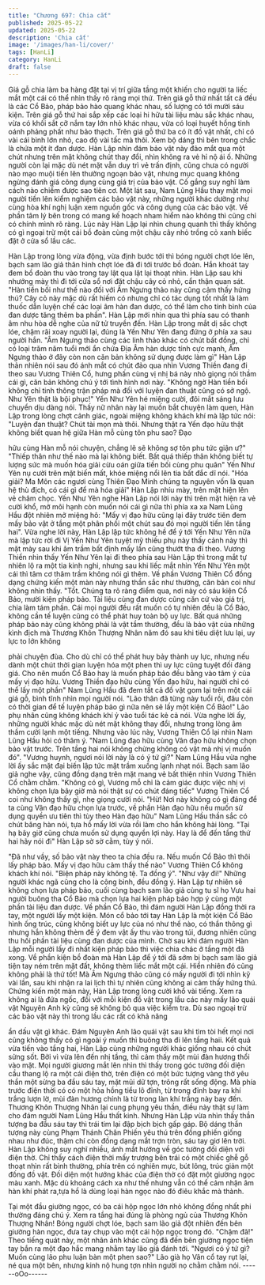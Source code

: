 ```yaml
---
title: "Chương 697: Chia cắt"
published: 2025-05-22
updated: 2025-05-22
description: 'Chia cắt'
image: '/images/han-li/cover/'
tags: [HanLi]
category: HanLi
draft: false
---
```


Giá gỗ chia làm ba hàng đặt tại vị trí giữa tầng một khiến cho
người ta liếc mắt một cái có thể nhìn thấy rõ ràng mọi thứ.
Trên giá gỗ thứ nhất tất cả đều là các Cổ Bảo, pháp bảo hào
quang khác nhau, số lượng có tới mười sáu kiện.
Trên giá gỗ thứ hai sắp xếp các loại hi hữu tài liệu màu sắc khác
nhau, vừa có khối sắt cỡ nắm tay lớn nhỏ khác nhau, vừa có loại
huyết hồng tinh oánh phảng phất như bảo thạch.
Trên giá gỗ thứ ba có ít đồ vật nhất, chỉ có vài cái bình lớn nhỏ,
cao độ vài tấc mà thôi. Xem bộ dáng thì bên trong chắc là chứa
một ít đan dược.
Hàn Lập nhìn đám bảo vật này đảo mắt qua một chút nhưng trên
mặt không chút thay đổi, nhìn không ra vẻ hỉ nộ ái ố.
Những người còn lại mặc dù nét mặt vẫn duy trì vẻ trấn định,
cũng chưa có người nào mạo muội tiến lên thưởng ngoạn bảo
vật, nhưng mục quang không ngừng đánh giá công dụng cùng giá
trị của bảo vật.
Cố gắng suy nghĩ làm cách nào chiếm được sao tiên cơ.
Một lát sau, Nam Lũng Hầu thay mặt mọi người tiến lên kiểm
nghiệm các bảo vật này, những người khác dường như cùng hòa
khí nghị luận xem nguồn gốc và công dụng của các bảo vật. Về
phần tâm lý bên trong có mang kế hoạch nham hiểm nào không
thì cũng chỉ có chính mình rõ ràng.
Lúc này Hàn Lập lại nhìn chung quanh thì thấy không có gì ngoại
trừ một cái bồ đoàn cùng một chậu cây nhỏ trồng cỏ xanh biếc
đặt ở cửa sổ lầu các.

Hàn Lập trong lòng vừa động, vừa định bước tới thì bóng người
chợt lóe lên, bạch sam lão giả thân hình chợt lóe đã đi tới trước
bồ đoàn.
Hắn khoát tay đem bồ đoàn thu vào trong tay lật qua lật lại thoạt
nhìn.
Hàn Lập sau khi nhướng mày thì đi tới cửa sổ nơi đặt chậu cây
cỏ nhỏ, cẩn thận quan sát.
"Hàn tiền bối như thế nào đối với Âm Ngưng thảo này cũng cảm
thấy hứng thú? Cây cỏ này mặc dù rất hiếm có nhưng chỉ có tác
dụng tốt nhất là làm thuốc dẫn luyện chế các loại âm hàn đan
dược, có thể làm cho tính bình của đan dược tăng thêm ba phần".
Hàn Lập mới nhìn qua thì phía sau có thanh âm nhu hòa dễ nghe
của nữ tử truyền đến.
Hàn Lập trong mắt dị sắc chợt lóe, chậm rãi xoay người lại, đúng
là Yến Như Yên đang đứng ở phía xa sau người hắn.
"Âm Ngưng thảo cùng các linh thảo khác có chút bất đồng, chỉ có
loại trăm năm tuổi mới ẩn chứa Địa Âm hàn dược tính cực mạnh,
Âm Ngưng thảo ở đây còn non căn bản không sử dụng được làm
gì" Hàn Lập thản nhiên nói sau đó ánh mắt có chút đảo qua nhìn
Vương Thiền đang đi theo sau Vương Thiên Cổ, hưng phấn cùng
vị nhị bá này nhỏ giọng nói thầm cái gì, căn bản không chú ý tới
tình hình nơi này.
"Không ngờ Hàn tiền bối không chỉ tinh thông trận pháp mà đối
với luyện đan thuật cũng có sở ngộ. Như Yên thật là bội phục!"
Yến Như Yên hé miệng cười, đôi mắt sáng lưu chuyển dịu dàng
nói.
Thấy nữ nhân này lại muốn bắt chuyện làm quen, Hàn Lập trong
lòng chợt cảnh giác, ngoài miệng không khách khí mà lập tức nói:
"Luyện đan thuật? Chút tài mọn mà thôi. Nhưng thật ra Yến đạo
hữu thật không biết quan hệ giữa Hàn mỗ cùng tôn phu sao? Đạo

hữu cùng Hàn mỗ nói chuyện, chẳng lẽ sẽ không sợ tôn phu tức
giận ư?"
"Thiếp thân như thế nào mà lại không biết. Bất quá thiếp thân
không biết tự lượng sức mà muốn hóa giải cừu oán giữa tiền bối
cùng phu quân" Yến Như Yên nụ cười trên mặt biến mất, khóe
miệng nổi lên tia bất đắc dĩ nói.
"Hóa giải? Ma Môn các ngươi cùng Thiên Đạo Minh chúng ta
nguyên vốn là quan hệ thù địch, có cái gì để mà hóa giải" Hàn
Lập nhíu mày, trên mặt hiện lên vẻ châm chọc.
Yến Như Yên nghe Hàn Lập nói lời này thì trên mặt hiện ra vẻ
cười khổ, mở môi hạnh còn muốn nói cái gì nữa thì phía xa xa
Nam Lũng Hầu đột nhiên mở miệng hô:
"Mấy vị đạo hữu cũng lại đây trước tiên đem mấy bảo vật ở tầng
một phân phối một chút sau đó mọi người tiến lên tầng hai".
Vừa nghe lời này, Hàn Lập lập tức không hề để ý tới Yến Như
Yên nữa mà lập tức rời đi
Vị Yến Như Yên tuyệt mỹ thiếu phụ này thấy cảnh này thì mặt
mày sau khi âm trầm bất định mấy lần cũng thướt tha đi theo.
Vương Thiền nhìn thấy Yến Như Yên lại đi theo phía sau Hàn Lập
thì trong mắt tự nhiên lộ ra một tia kinh nghi, nhưng sau khi liếc
mắt nhìn Yến Như Yên một cái thì tâm cơ thâm trầm không nói gì
thêm.
Về phần Vương Thiên Cổ đồng dạng chứng kiến một màn này
nhưng thần sắc như thường, căn bản coi như không nhìn thấy.
"Tốt. Chúng ta rõ ràng điểm qua, nơi này có sáu kiện Cổ Bảo,
mười kiện pháp bảo. Tài liệu cùng đan dược cũng căn cứ vào giá
trị, chia làm tám phần. Cái mọi người đều rất muốn có tự nhiên
đều là Cổ Bảo, không cần tế luyện cũng có thể phát huy toàn bộ
uy lực. Bất quá những pháp bảo này cũng không phải là vật tầm
thường, đều là bảo vật của những kình địch mà Thương Khôn
Thượng Nhân năm đó sau khi tiêu diệt lưu lại, uy lực to lớn không

phải chuyện đùa. Cho dù chỉ có thể phát huy bảy thành uy lực,
nhưng nếu dành một chút thời gian luyện hóa một phen thì uy lực
cũng tuyệt đối đáng giá. Cho nên muốn Cổ Bảo hay là muốn pháp
bảo đều bằng vào tâm ý của mấy vị đạo hữu. Vương Thiền đạo
hữu cùng Yến đạo hữu, hai người chỉ có thể lấy một phần" Nam
Lũng Hầu đã đem tất cả đồ vật gom lại trên một cái giá gỗ, bình
tĩnh nhìn mọi người nói.
"Lão thân đã từng này tuổi rồi, đâu còn có thời gian để tế luyện
pháp bảo gì nữa nên sẽ lấy một kiện Cổ Bảo!" Lão phụ nhân cũng
không khách khí ỷ vào tuổi tác kẻ cả nói.
Vừa nghe lời ấy, những người khác mặc dù nét mặt không thay
đổi, nhưng trong lòng âm thầm cười lạnh một tiếng.
Nhưng vào lúc này, Vương Thiên Cổ lại nhìn Nam Lũng Hầu hỏi
có thâm ý.
"Nam Lũng đạo hữu cùng Vân đạo hữu không chọn bảo vật trước.
Trên tầng hai nói không chừng không có vật mà nhị vị muốn đó".
"Vương huynh, ngươi nói lời này là có ý tứ gì?" Nam Lũng Hầu
vừa nghe lời ấy sắc mặt đại biến lập tức mặt trầm xuống lạnh
nhạt nói.
Bạch sam lão giả nghe vậy, cũng đồng dạng trên mặt mang vẻ
bất thiện nhìn Vương Thiên Cổ chằm chằm.
"Không có gì, Vương mỗ chỉ là cảm giác được việc nhị vị không
chọn lựa bây giờ mà nói thật sự có chút đáng tiếc" Vương Thiên
Cổ coi như không thấy gì, nhẹ giọng cười nói.
"Hừ! Nơi này không có gì đáng để ta cùng Vân đạo hữu chọn lựa
trước, về phần Hàn đạo hữu nếu muốn sử dụng quyền ưu tiên thì
tùy theo Hàn đạo hữu" Nam Lũng Hầu thần sắc có chút băng hàn
nói, tựa hồ mấy lời vừa rồi làm cho hắn không hài lòng.
"Tại hạ bây giờ cũng chưa muốn sử dụng quyền lợi này. Hay là để
đến tầng thứ hai hãy nói đi" Hàn Lập sờ sờ cằm, tùy ý nói.

"Đã như vầy, số bảo vật này theo ta chia đều ra. Nếu muốn Cổ
Bảo thì thôi lấy pháp bảo. Mấy vị đạo hữu cảm thấy thế nào"
Vương Thiên Cổ không khách khí nói.
"Biện pháp này không tệ. Ta đồng ý".
"Như vậy đi!"
Những người khác ngã cũng cho là công bình, đều đồng ý.
Hàn Lập tự nhiên sẽ không chọn lựa pháp bảo, cuối cùng bạch
sam lão giả cùng tu sĩ họ Vưu hai người buông tha Cổ Bảo mà
chọn lựa hai kiện pháp bảo hợp ý cùng một phần tài liệu đan
dược.
Về phần Cổ Bảo, thì đám người Hàn Lập đồng thời ra tay, một
người lấy một kiện.
Món cổ bảo tới tay Hàn Lập là một kiện Cổ Bảo hình ống trúc,
cũng không biết uy lực của nó như thế nào, có thần thông gì
nhưng hắn không thèm để ý đem vật ấy thu vào trong túi, đương
nhiên cũng thu hồi phần tài liệu cùng đan dược của mình.
Chờ sau khi đám người Hàn Lập mỗi người lấy đi nhất kiện pháp
bảo thì việc chia chác ở tầng một đã xong.
Về phần kiện bồ đoàn mà Hàn Lập để ý tới đã sớm bị bạch sam
lão giả tiện tay ném trên mặt đất, không thèm liếc mắt một cái.
Hiển nhiên đó cũng không phải là thứ tốt!
Mà Âm Ngưng thảo cũng có mấy người đi tới nhìn kỹ vài lần, sau
khi nhận ra lai lịch thì tự nhiên cũng không ai cảm thấy hứng thú.
Chứng kiến một màn này, Hàn Lập trong lòng cười khổ vài tiếng.
Xem ra không ai là đứa ngốc, đối với mỗi kiện đồ vật trong lầu
các này mấy lão quái vật Nguyên Anh kỳ cũng sẽ không bỏ qua
việc kiểm tra.
Dù sao ngoại trừ các bảo vật này thì trong lầu các rất có khả năng

ẩn dấu vật gì khác.
Đám Nguyên Anh lão quái vật sau khi tìm tòi hết mọi nơi cũng
không thấy có gì ngoài ý muốn thì buông tha đi lên tầng haii.
Kết quả vừa tiến vào tầng hai, Hàn Lập cùng những người khác
giống nhau có chút sửng sốt.
Bởi vì vừa lên đến nhị tầng, thì cảm thấy một mùi đàn hương thổi
vào mặt. Mọi người giương mắt lên nhìn thì thấy trong góc tường
đối diện cầu thang lộ ra một cái điện thờ, trên điện có một bức
tượng vàng thờ yêu thần một sừng ba đầu sáu tay, mặt mũi dữ
tợn, trông rất sống động.
Mà phía trước điện thời có có một hỏa hồng tiểu lô đỉnh, từ trong
đỉnh bay ra khí trắng lượn lờ, mùi đàn hương chính là từ trong làn
khí trắng này bay đến.
Thương Khôn Thượng Nhân lại cung phụng yêu thần, điều này
thật sự làm cho đám người Nam Lũng Hầu thất kinh.
Nhưng Hàn Lập vừa nhìn thấy thần tượng ba đầu sáu tay thì trái
tim lại đập bịch bịch gấp gáp.
Bộ dáng thần tượng này cùng Phạm Thánh Chân Phiến yêu thú
trên đồng phiến giống nhau như đúc, thậm chí còn đồng dạng mắt
trợn tròn, sáu tay giơ lên trời.
Hàn Lập không suy nghĩ nhiều, ánh mắt hướng về góc tường đối
diện với điện thờ.
Chỉ thấy cách điện thời mấy trượng bên trái có một chiếc ghễ gỗ
thoạt nhìn rất bình thường, phía trên có nghiên mực, bút lông,
trúc giản một đống đồ vật.
Đối diện một hướng khác của điện thờ có đặt một giường ngọc
màu xanh. Mặc dù khoảng cách xa như thế nhưng vẫn có thể
cảm nhận âm hàn khí phát ra,tựa hồ là dùng loại hàn ngọc nào đó
điêu khắc mà thành.

Tại một đầu giường ngọc, có ba cái hộp ngọc lớn nhỏ không đồng
nhất phi thường đáng chú ý.
Xem ra tầng hai đúng là phòng ngủ của Thương Khôn Thượng
Nhân!
Bóng người chợt lóe, bạch sam lão giả đột nhiên đến bên giường
hàn ngọc, đưa tay chụp vào một cái hộp ngọc trong đó.
"Chậm đã!" Theo tiếng quát này, một nhân ảnh khác cũng đã đến
bên giường ngọc tiện tay bắn ra một đạo hắc mang nhằm tay lão
giả đánh tới.
"Ngươi có ý tứ gì? Muốn cùng lão phu luận bàn một phen sao?"
Lão già họ Vân cổ tay rụt lại, né qua một bên, nhưng kinh nộ hung
tợn nhìn người nọ chằm chằm nói.
------oOo------
